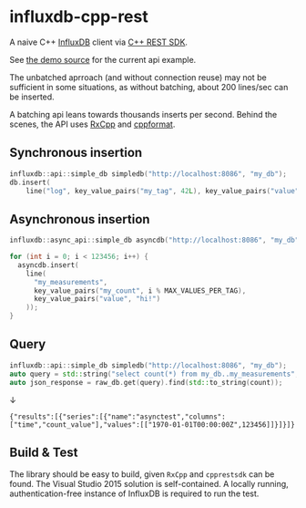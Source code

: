 # influxdb-cpp-rest

A naive C++ [InfluxDB](https://www.influxdata.com/time-series-platform/influxdb/) client via [C++ REST SDK](https://github.com/Microsoft/cpprestsdk).

See [the demo source](src/demo/main.cpp) for the current api example.

The unbatched aprroach (and without connection reuse) may not be sufficient in some situations, as without batching, about 200 lines/sec can be inserted.

A batching api leans towards thousands inserts per second. Behind the scenes, the API uses [RxCpp](https://github.com/Reactive-Extensions/RxCpp) and [cppformat](https://github.com/fmtlib/fmt).


## Synchronous insertion

```cpp
influxdb::api::simple_db simpledb("http://localhost:8086", "my_db");
db.insert(
	line("log", key_value_pairs("my_tag", 42L), key_value_pairs("value", "hello world!")));
```

## Asynchronous insertion

```cpp
influxdb::async_api::simple_db asyncdb("http://localhost:8086", "my_db");

for (int i = 0; i < 123456; i++) {
  asyncdb.insert(
    line(
      "my_measurements",
      key_value_pairs("my_count", i % MAX_VALUES_PER_TAG),
      key_value_pairs("value", "hi!")
    ));
}
```

## Query

```cpp
influxdb::api::simple_db simpledb("http://localhost:8086", "my_db");
auto query = std::string("select count(*) from my_db..my_measurements";
auto json_response = raw_db.get(query).find(std::to_string(count));
```

&darr;

```
{"results":[{"series":[{"name":"asynctest","columns":["time","count_value"],"values":[["1970-01-01T00:00:00Z",123456]]}]}]}
```

## Build & Test

The library should be easy to build, given `RxCpp` and `cpprestsdk` can be found. The Visual Studio 2015 solution is self-contained. A locally running, authentication-free instance of InfluxDB is required to run the test.
 